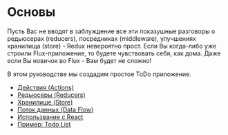 # Основы

Пусть Вас не вводят в заблуждение все эти показушные разговоры о редьюсерах (reducers), посредниках (middleware), улучшениях хранилища (store) - Redux невероятно прост. Если Вы когда-либо уже строили Flux-приложение, то будете чувствовать себя, как дома. Даже если Вы новичок во Flux - Вам будет не сложно!

В этом руководстве мы создадим простое ToDo приложение.

* [Действия (Actions)](Actions.md)
* [Редьюсеры (Reducers)](Reducers.md)
* [Хранилище (Store)](Store.md)
* [Поток данных (Data Flow)](DataFlow.md)
* [Использвание с React](UsageWithReact.md)
* [Пример: Todo List](ExampleTodoList.md)
